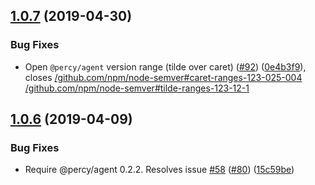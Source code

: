 ## [1.0.7](https://github.com/percy/percy-cypress/compare/v1.0.6...v1.0.7) (2019-04-30)


### Bug Fixes

* Open `@percy/agent` version range (tilde over caret) ([#92](https://github.com/percy/percy-cypress/issues/92)) ([0e4b3f9](https://github.com/percy/percy-cypress/commit/0e4b3f9)), closes [/github.com/npm/node-semver#caret-ranges-123-025-004](https://github.com//github.com/npm/node-semver/issues/caret-ranges-123-025-004) [/github.com/npm/node-semver#tilde-ranges-123-12-1](https://github.com//github.com/npm/node-semver/issues/tilde-ranges-123-12-1)

## [1.0.6](https://github.com/percy/percy-cypress/compare/v1.0.5...v1.0.6) (2019-04-09)


### Bug Fixes

* Require @percy/agent 0.2.2. Resolves issue [#58](https://github.com/percy/percy-cypress/issues/58) ([#80](https://github.com/percy/percy-cypress/issues/80)) ([15c59be](https://github.com/percy/percy-cypress/commit/15c59be))
